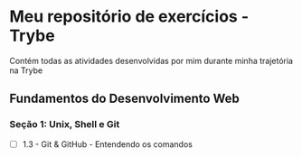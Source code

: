 # Meu repositório de exercícios - Trybe

Contém todas as atividades desenvolvidas por mim durante minha trajetória na Trybe
## Fundamentos do Desenvolvimento Web

### Seção 1: Unix, Shell e Git

- [ ] 1.3 - Git & GitHub - Entendendo os comandos